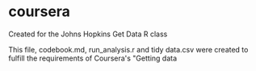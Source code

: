 coursera
========
Created for the Johns Hopkins Get Data R class

This file, codebook.md, run_analysis.r and tidy data.csv were created to fulfill the requirements of Coursera's "Getting data
